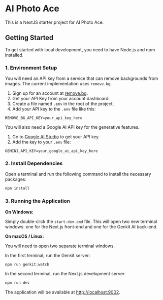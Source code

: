 # AI Photo Ace

This is a NextJS starter project for AI Photo Ace.

## Getting Started

To get started with local development, you need to have Node.js and npm installed.

### 1. Environment Setup

You will need an API key from a service that can remove backgrounds from images. The current implementation uses `remove.bg`.

1.  Sign up for an account at [remove.bg](https://www.remove.bg/).
2.  Get your API Key from your account dashboard.
3.  Create a file named `.env` in the root of the project.
4.  Add your API key to the `.env` file like this:

```
REMOVE_BG_API_KEY=your_api_key_here
```

You will also need a Google AI API key for the generative features.

1.  Go to [Google AI Studio](https://aistudio.google.com/app/apikey) to get your API key.
2.  Add the key to your `.env` file:

```
GEMINI_API_KEY=your_google_ai_api_key_here
```

### 2. Install Dependencies

Open a terminal and run the following command to install the necessary packages:

```bash
npm install
```

### 3. Running the Application

**On Windows:**

Simply double-click the `start-dev.cmd` file. This will open two new terminal windows: one for the Next.js front-end and one for the Genkit AI back-end.

**On macOS / Linux:**

You will need to open two separate terminal windows.

In the first terminal, run the Genkit server:
```bash
npm run genkit:watch
```

In the second terminal, run the Next.js development server:
```bash
npm run dev
```

The application will be available at [http://localhost:9002](http://localhost:9002).
